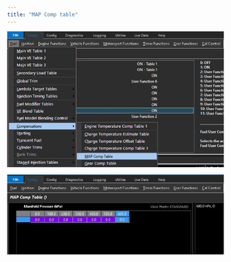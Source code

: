 ```yaml
---
title: "MAP Comp table"
---
```




![Image](</img/AAAA123.jpg>)


![Image](</img/AAAA124.jpg>)
